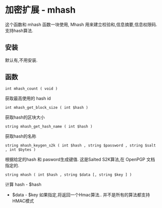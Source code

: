 # 加密扩展 - mhash

这个函数和 mhash 函数一块使用, Mhash 用来建立校验和,信息摘要,信息权限码.支持hash算法.

## 安装

默认有,不用安装.

## 函数

`int mhash_count ( void )`

获取最高使用的 hash id

`int mhash_get_block_size ( int $hash )`

获取hash的区块大小

`string mhash_get_hash_name ( int $hash )`

获取hash的名称

`string mhash_keygen_s2k ( int $hash , string $password , string $salt , int $bytes )`

根据给定的hash 和 pasword生成键值. 这是Salted S2K算法,在 OpenPGP 文档指定的.

`string mhash ( int $hash , string $data [, string $key ] )`

计算 hash - $hash
- $data - $key 如果指定,将返回一个Hmac算法.. 并不是所有的算法都支持 HMAC模式